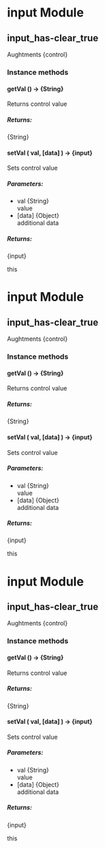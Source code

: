 # input Module

## input_has-clear_true

Aughtments {control}

### Instance methods

#### getVal () → {String}

Returns control value

##### Returns:

{String}

#### setVal ( val, [data] ) → {input}

Sets control value

##### Parameters:

* val {String}<br/>
  value
* [data] {Object}<br/>
  additional data

##### Returns:

{input}

this

# input Module

## input_has-clear_true

Aughtments {control}

### Instance methods

#### getVal () → {String}

Returns control value

##### Returns:

{String}

#### setVal ( val, [data] ) → {input}

Sets control value

##### Parameters:

* val {String}<br/>
  value
* [data] {Object}<br/>
  additional data

##### Returns:

{input}

this

# input Module

## input_has-clear_true

Aughtments {control}

### Instance methods

#### getVal () → {String}

Returns control value

##### Returns:

{String}

#### setVal ( val, [data] ) → {input}

Sets control value

##### Parameters:

* val {String}<br/>
  value
* [data] {Object}<br/>
  additional data

##### Returns:

{input}

this

